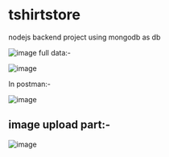 # tshirtstore
nodejs backend  project using mongodb as db

![image](https://github.com/DeeptiDaisy/tshirtstore/assets/109961309/b3bc683c-df90-4c01-a8bb-091c86a23142)
full data:-

![image](https://github.com/DeeptiDaisy/tshirtstore/assets/109961309/60916c91-d41b-43a3-997d-75e7c3ade1ca)


In postman:-

![image](https://github.com/DeeptiDaisy/tshirtstore/assets/109961309/5fc887a1-94ec-476d-8e28-798c4f192c81)

## image upload part:-

![image](https://github.com/DeeptiDaisy/tshirtstore/assets/109961309/fbe59871-4858-4fe0-af01-0679c20f877c)



